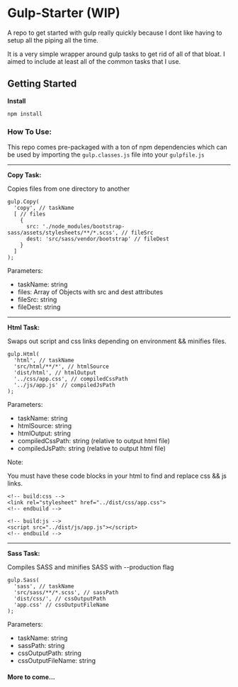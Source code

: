 # Gulp-Starter (WIP)
A repo to get started with gulp really quickly because I dont like having to setup all the piping all the time.

It is a very simple wrapper around gulp tasks to get rid of all of that bloat. I aimed to include at least all of the common tasks that I use.

## Getting Started
__Install__

`npm install`

### How To Use:
This repo comes pre-packaged with a ton of npm dependencies which can be used by importing the `gulp.classes.js` file into your `gulpfile.js`

---

__Copy Task:__

Copies files from one directory to another

```
gulp.Copy(
  'copy', // taskName
  [ // files
    {
      src: './node_modules/bootstrap-sass/assets/stylesheets/**/*.scss', // fileSrc
      dest: 'src/sass/vendor/bootstrap' // fileDest
    }
  ]
);
```

Parameters:
* taskName: string
* files: Array of Objects with src and dest attributes
* fileSrc: string
* fileDest: string

---

__Html Task:__

Swaps out script and css links depending on environment && minifies files.

```
gulp.Html(
  'html', // taskName
  'src/html/**/*', // htmlSource
  'dist/html', // htmlOutput
  '../css/app.css', // compiledCssPath
  '../js/app.js' // compiledJsPath
);
```

Parameters:
* taskName: string
* htmlSource: string
* htmlOutput: string
* compiledCssPath: string (relative to output html file)
* compiledJsPath: string (relative to output html file)

Note:

You must have these code blocks in your html to find and replace css && js links.
```
<!-- build:css -->
<link rel="stylesheet" href="../dist/css/app.css">
<!-- endbuild -->

<!-- build:js -->
<script src="../dist/js/app.js"></script>
<!-- endbuild -->
```

---

__Sass Task:__

Compiles SASS and minifies SASS with --production flag
```
gulp.Sass(
  'sass', // taskName
  'src/sass/**/*.scss', // sassPath
  'dist/css/', // cssOutputPath
  'app.css' // cssOutputFileName
);
```

Parameters:
* taskName: string
* sassPath: string
* cssOutputPath: string
* cssOutputFileName: string

#### More to come...
